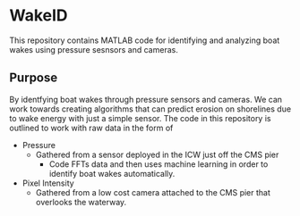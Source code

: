 # WakeID
This repository contains MATLAB code for identifying and analyzing boat wakes using pressure sesnsors and cameras.
## Purpose
By identfying boat wakes through pressure sensors and cameras. We can work towards creating algorithms that can predict erosion on shorelines due to wake energy with just a simple sensor.
The code in this repository is outlined to work with raw data in the form of
 - Pressure 
   - Gathered from a sensor deployed in the ICW just off the CMS pier
     - Code FFTs data and then uses machine learning in order to identify boat wakes automatically. 
 - Pixel Intensity 
   - Gathered from a low cost camera attached to the CMS pier that overlooks the waterway. 
